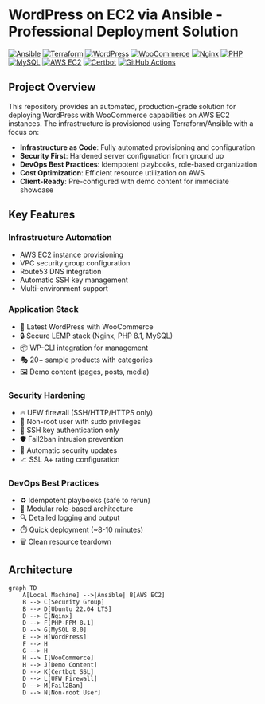 # WordPress on EC2 via Ansible - Professional Deployment Solution

[![Ansible](https://img.shields.io/badge/Ansible-2.10%2B-red?logo=ansible)](https://www.ansible.com/)
[![Terraform](https://img.shields.io/badge/Terraform-1.5%2B-7B42BC?logo=terraform)](https://www.terraform.io/)
[![WordPress](https://img.shields.io/badge/WordPress-6.0%2B-21759B?logo=wordpress)](https://wordpress.org/)
[![WooCommerce](https://img.shields.io/badge/WooCommerce-Latest-96588A?logo=woocommerce)](https://woocommerce.com/)
[![Nginx](https://img.shields.io/badge/Nginx-Latest-009639?logo=nginx)](https://nginx.org/)
[![PHP](https://img.shields.io/badge/PHP-8.1-777BB4?logo=php)](https://www.php.net/)
[![MySQL](https://img.shields.io/badge/MySQL-8.0-4479A1?logo=mysql)](https://www.mysql.com/)
[![AWS EC2](https://img.shields.io/badge/AWS-EC2-orange?logo=amazon-aws)](https://aws.amazon.com/ec2/)
[![Certbot](https://img.shields.io/badge/Certbot-SSL-lightgrey?logo=letsencrypt)](https://certbot.eff.org/)
[![GitHub Actions](https://img.shields.io/badge/GitHub%20Actions-Automation-2088FF?logo=github-actions)](https://github.com/features/actions)


## Project Overview
This repository provides an automated, production-grade solution for deploying WordPress with WooCommerce capabilities on AWS EC2 instances. The infrastructure is provisioned using Terraform/Ansible with a focus on:

- **Infrastructure as Code**: Fully automated provisioning and configuration
- **Security First**: Hardened server configuration from ground up
- **DevOps Best Practices**: Idempotent playbooks, role-based organization
- **Cost Optimization**: Efficient resource utilization on AWS
- **Client-Ready**: Pre-configured with demo content for immediate showcase

## Key Features
### Infrastructure Automation
-  AWS EC2 instance provisioning
-  VPC security group configuration
-  Route53 DNS integration
-  Automatic SSH key management
-  Multi-environment support

### Application Stack
- 🚀 Latest WordPress with WooCommerce
- 🔒 Secure LEMP stack (Nginx, PHP 8.1, MySQL)
- 📦 WP-CLI integration for management
- 🎭 20+ sample products with categories
- 🖼️ Demo content (pages, posts, media)

### Security Hardening
- 🔥 UFW firewall (SSH/HTTP/HTTPS only)
- 👤 Non-root user with sudo privileges
- 🔑 SSH key authentication only
- 🛡️ Fail2ban intrusion prevention
- 🔄 Automatic security updates
- 📈 SSL A+ rating configuration

### DevOps Best Practices
- ♻️ Idempotent playbooks (safe to rerun)
- 🧩 Modular role-based architecture
- 🔍 Detailed logging and output
- ⏱️ Quick deployment (~8-10 minutes)
- 🗑️ Clean resource teardown

## Architecture
```mermaid
graph TD
    A[Local Machine] -->|Ansible| B[AWS EC2]
    B --> C[Security Group]
    B --> D[Ubuntu 22.04 LTS]
    D --> E[Nginx]
    D --> F[PHP-FPM 8.1]
    D --> G[MySQL 8.0]
    E --> H[WordPress]
    F --> H
    G --> H
    H --> I[WooCommerce]
    H --> J[Demo Content]
    D --> K[Certbot SSL]
    D --> L[UFW Firewall]
    D --> M[Fail2Ban]
    D --> N[Non-root User]
```
